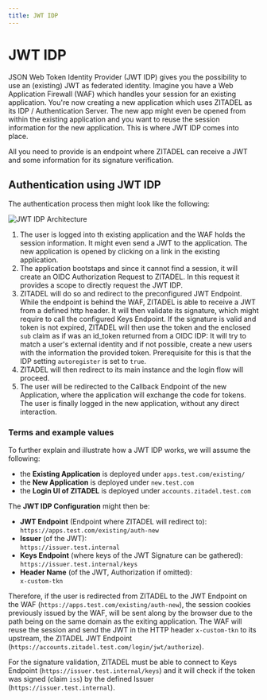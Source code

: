 ```yaml
---
title: JWT IDP
---
```



# JWT IDP

JSON Web Token Identity Provider (JWT IDP) gives you the possibility to use an (existing) JWT as federated identity.
Imagine you have a Web Application Firewall (WAF) which handles your session for an existing application.
You're now creating a new application which uses ZITADEL as its IDP / Authentication Server.
The new app might even be opened from within the existing application and you want to reuse the session information for the new application.
This is where JWT IDP comes into place.

All you need to provide is an endpoint where ZITADEL can receive a JWT and some information for its signature verification.

## Authentication using JWT IDP

The authentication process then might look like the following:

![JWT IDP Architecture](/img/concepts/objects/jwt_idp.png)

1. The user is logged into th existing application and the WAF holds the session information. It might even send a JWT to the application.
   The new application is opened by clicking on a link in the existing application.
2. The application bootstaps and since it cannot find a session, it will create an OIDC Authorization Request to ZITADEL.
   In this request it provides a scope to directly request the JWT IDP.
3. ZITADEL will do so and redirect to the preconfigured JWT Endpoint. While the endpoint is behind the WAF, ZITADEL is able to receive a JWT from a defined http header.
   It will then validate its signature, which might require to call the configured Keys Endpoint.
   If the signature is valid and token is not expired, ZITADEL will then use the token and the enclosed `sub` claim as if was an id_token returned from a OIDC IDP:
   It will try to match a user's external identity and if not possible, create a new users with the information the provided token.
   Prerequisite for this is that the IDP setting `autoregister` is set to `true`.
4. ZITADEL will then redirect to its main instance and the login flow will proceed.
5. The user will be redirected to the Callback Endpoint of the new Application, where the application will exchange the code for tokens.
   The user is finally logged in the new application, without any direct interaction.

### Terms and example values

To further explain and illustrate how a JWT IDP works, we will assume the following:

- the **Existing Application** is deployed under `apps.test.com/existing/`
- the **New Application** is deployed under `new.test.com`
- the **Login UI of ZITADEL** is deployed under `accounts.zitadel.test.com`

The **JWT IDP Configuration** might then be:
  - **JWT Endpoint** (Endpoint where ZITADEL will redirect to):<br/>`https://apps.test.com/existing/auth-new`
  - **Issuer** (of the JWT):<br/>`https://issuer.test.internal`
  - **Keys Endpoint** (where keys of the JWT Signature can be gathered):<br/>`https://issuer.test.internal/keys`
  - **Header Name** (of the JWT, Authorization if omitted):<br/>`x-custom-tkn`

Therefore, if the user is redirected from ZITADEL to the JWT Endpoint on the WAF (`https://apps.test.com/existing/auth-new`), 
the session cookies previously issued by the WAF, will be sent along by the browser due to the path being on the same domain as the exiting application.
The WAF will reuse the session and send the JWT in the HTTP header `x-custom-tkn` to its upstream, the ZITADEL JWT Endpoint (`https://accounts.zitadel.test.com/login/jwt/authorize`).

For the signature validation, ZITADEL must be able to connect to Keys Endpoint (`https://issuer.test.internal/keys`) 
and it will check if the token was signed (claim `iss`) by the defined Issuer (`https://issuer.test.internal`).

